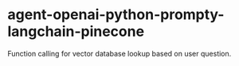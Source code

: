 # agent-openai-python-prompty-langchain-pinecone
Function calling for vector database lookup based on user question.

